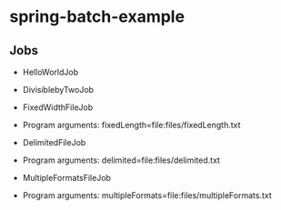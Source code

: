 # spring-batch-example

## Jobs

* HelloWorldJob

* DivisiblebyTwoJob

* FixedWidthFileJob
- Program arguments: fixedLength=file:files/fixedLength.txt

* DelimitedFileJob
- Program arguments: delimited=file:files/delimited.txt

* MultipleFormatsFileJob
- Program arguments: multipleFormats=file:files/multipleFormats.txt